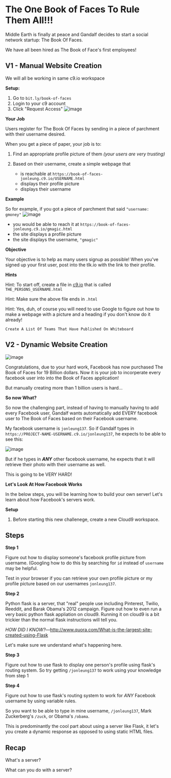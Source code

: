 # The One Book of Faces To Rule Them All!!!

Middle Earth is finally at peace and Gandalf decides to start a social network startup: The Book Of Faces.

We have all been hired as The Book of Face's first employees!

## V1 - Manual Website Creation

We will all be working in same c9.io workspace

**Setup:**

1. Go to `bit.ly/book-of-faces`
2. Login to your c9 account
3. Click "Request Access"
![image](http://i.imgur.com/Xl9f3EI.png)

**Your Job**

Users register for The Book Of Faces by sending in a piece of parchment with their username desired.

When you get a piece of paper, your job is to:

1. Find an appropriate profile picture of them *(your users are very trusting)*
2. Based on their username, create a simple webpage that 

	- is reachable at `https://book-of-faces-jonleung.c9.io/USERNAME.html`
	- displays their profile picture
	- displays their username
	
**Example**

So for example, if you got a piece of parchment that said `"username: gmoney"`
![image](http://i.imgur.com/e9LlqqX.png)

- you would be able to reach it at `https://book-of-faces-jonleung.c9.io/gmagic.html`
- the site displays a profile picture
- the site displays the username, `"gmagic"`

**Objective**

Your objective is to help as many users signup as possible! When you've signed up your first user, post into the tlk.io with the link to their profile.

**Hints**

Hint: To start off, create a file in [c9.io](http://c9.io) that is called `THE_PERSONS_USERNAME.html`

Hint: Make sure the above file ends in `.html`

Hint: Yes, duh, of course you will need to use Google to figure out how to make a webpage with a picture and a heading if you don't know do it already!

```
Create A List Of Teams That Have Published On Whiteboard
```

## V2 - Dynamic Website Creation

![image](http://i.imgur.com/PBmGh9O.png) 

Congratulations, due to your hard work, Facebook has now purchased The Book of Faces for 19 Billion dollars. Now it is your job to incorperate every facebook user into into the Book of Faces application!

But manually creating more than 1 billion users is hard...

**So now What?**

So now the challenging part, instead of having to manually having to add every Facebook user, Gandalf wants automatically add EVERY facebook user to The Book of Faces based on their Facebook username.

My facebook username  is `jonleung137`. So if Gandalf types in `https://PROJECT-NAME-USERNAME.c9.io/jonleung137`, he expects to be able to see this:

![image](http://i.imgur.com/Tuex18M.png)

But if he types in ***ANY*** other facebook username, he expects that it will retrieve their photo with their username as well.

This is going to be VERY HARD!

**Let's Look At How Facebook Works**

In the below steps, you will be learning how to build your own server! Let's learn about how Facebook's servers work.

**Setup**

1. Before starting this new challenege, create a new Cloud9 workspace.

## Steps

**Step 1**

Figure out how to display someone's facebook profile picture from username. (Googling how to do this by searching for `id` instead of `username` may be helpful.

Test in your browser if you can retrieve your own profile picture or my profile picture based on  our usernames `jonleung137`.

**Step 2**

Python flask is a server, that "real" people use including Pinterest, Twilio, Reeddit, and Barak Obama's 2012 campaign. Figure out how to even run a very basic python flask appliation on cloud9. Running it on cloud9 is a bit trickier than the normal flask instructions will tell you. 

*HOW DID I KNOW?*—http://www.quora.com/What-is-the-largest-site-created-using-Flask

Let's make sure we understand what's happening here.

**Step 3**

Figure out how to use flask to display one person's profile using flask's routing system. So try getting `/jonleung137` to work using your knowledge from step 1

**Step 4**

Figure out how to use flask's routing system to work for *ANY* Facebook username by using variable rules.

So you want to be able to type in mine username, `/jonleung137`, Mark Zuckerberg's `/zuck`, or Obama's `/obama`.

This is predominantly the cool part about using a server like Flask, it let's you create a dynamic response as opposed to using static HTML files.

## Recap

What's a server?

What can you do with a server?
